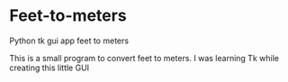# Feet-to-meters
Python tk gui app feet to meters

This is a small program to convert feet to meters.
I was learning Tk while creating this little GUI
